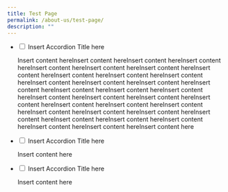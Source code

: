 ```yaml
---
title: Test Page
permalink: /about-us/test-page/
description: ""
---
```

<ul class="jekyllcodex_accordion">  
  
<li><input id="accordion1" type="checkbox">  
<label for="accordion1">Insert Accordion Title here</label><div>  
<p>Insert content hereInsert content hereInsert content hereInsert content hereInsert content hereInsert content hereInsert content hereInsert content hereInsert content hereInsert content hereInsert content hereInsert content hereInsert content hereInsert content hereInsert content hereInsert content hereInsert content hereInsert content hereInsert content hereInsert content hereInsert content hereInsert content hereInsert content hereInsert content hereInsert content hereInsert content hereInsert content hereInsert content hereInsert content hereInsert content hereInsert content hereInsert content hereInsert content hereInsert content hereInsert content here</p>  
</div></li>  
  
<li><input id="accordion2" type="checkbox">  
<label for="accordion2">Insert Accordion Title here</label><div>  
<p>Insert content here</p>  
</div></li>  
  
<li><input id="accordion3" type="checkbox">  
<label for="accordion3">Insert Accordion Title here</label><div>  
<p>Insert content here</p>  
</div></li>  
  
</ul>